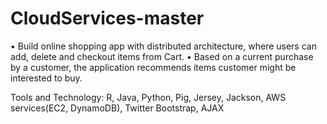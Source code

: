 CloudServices-master
====================
		
•	Build online shopping app with distributed architecture, where users can add, delete and checkout items from Cart.
•	Based on a current purchase by a customer, the application recommends items customer might be interested to buy.

  Tools and Technology: 
  R, Java, Python, Pig, Jersey, Jackson, AWS services(EC2, DynamoDB), Twitter Bootstrap, AJAX
